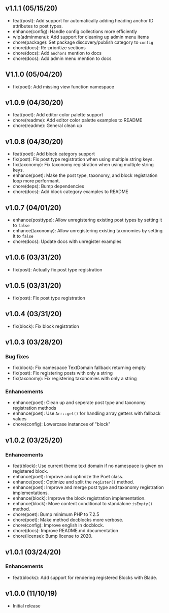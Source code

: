 ## v1.1.1 (05/15/20)

- feat(post): Add support for automatically adding heading anchor ID attributes to post types.
- enhance(config): Handle config collections more efficiently
- wip(adminmenu): Add support for cleaning up admin menu items
- chore(package): Set package discovery/publish category to `config`
- chore(docs): Re-prioritize sections
- chore(docs): Add `anchors` mention to docs
- chore(docs): Add admin menu mention to docs

## V1.1.0 (05/04/20)

- fix(poet): Add missing view function namespace

## v1.0.9 (04/30/20)

- feat(poet): Add editor color palette support
- chore(readme): Add editor color palette examples to README
- chore(readme): General clean up

## v1.0.8 (04/30/20)

- feat(poet): Add block category support
- fix(post): Fix post type registration when using multiple string keys.
- fix(taxonomy): Fix taxonomy registration when using multiple string keys.
- enhance(poet): Make the post type, taxonomy, and block registration loop more performant.
- chore(deps): Bump dependencies
- chore(docs): Add block category examples to README

## v1.0.7 (04/01/20)

- enhance(posttype): Allow unregistering existing post types by setting it to `false`
- enhance(taxonomy): Allow unregistering existing taxonomies by setting it to `false`
- chore(docs): Update docs with unregister examples

## v1.0.6 (03/31/20)

- fix(post): Actually fix post type registration

## v1.0.5 (03/31/20)

- fix(post): Fix post type registration

## v1.0.4 (03/31/20)

- fix(block): Fix block registration

## v1.0.3 (03/28/20)

### Bug fixes

- fix(block): Fix namespace TextDomain fallback returning empty
- fix(post): Fix registering posts with only a string
- fix(taxonomy): Fix registering taxonomies with only a string

### Enhancements

- enhance(poet): Clean up and seperate post type and taxonomy registration methods
- enhance(poet): Use `Arr::get()` for handling array getters with fallback values
- chore(config): Lowercase instances of "block"

## v1.0.2 (03/25/20)

### Enhancements

- feat(block): Use current theme text domain if no namespace is given on registered block.
- enhance(poet): Improve and optimize the Poet class.
- enhance(poet): Optimize and split the `register()` method.
- enhance(poet): Improve and merge post type and taxonomy registration implementations.
- enhance(block): Improve the block registration implementation.
- enhance(block): Move content conditional to standalone `isEmpty()` method.
- chore(poet): Bump minimum PHP to 7.2.5
- chore(poet): Make method docblocks more verbose.
- chore(config): Improve english in docblock.
- chore(docs): Improve README.md documentation
- chore(license): Bump license to 2020.

## v1.0.1 (03/24/20)

### Enhancements

- feat(blocks): Add support for rendering registered Blocks with Blade.

## v1.0.0 (11/10/19)

- Initial release
